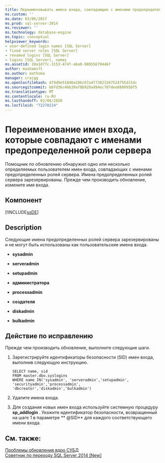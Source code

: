 ```yaml
---
title: Переименовывать имена входа, совпадающие с именами предопределенных ролей сервера | Документация Майкрософт
ms.custom: ''
ms.date: 03/06/2017
ms.prod: sql-server-2014
ms.reviewer: ''
ms.technology: database-engine
ms.topic: conceptual
helpviewer_keywords:
- user-defined login names [SQL Server]
- fixed server roles [SQL Server]
- renamed logins [SQL Server]
- logins [SQL Server], names
ms.assetid: 10a1d77c-3153-474f-a6a0-969556794467
author: mashamsft
ms.author: mathoma
manager: craigg
ms.openlocfilehash: df9d9e51846e286c67a4773823207524755d15dc
ms.sourcegitcommit: b87d36c46b39af8b929ad94ec707dee8800950f5
ms.translationtype: MT
ms.contentlocale: ru-RU
ms.lasthandoff: 02/08/2020
ms.locfileid: "72278214"
---
```

# <a name="rename-logins-matching-fixed-server-role-names"></a>Переименование имен входа, которые совпадают с именами предопределенной роли сервера
  Помощник по обновлению обнаружил одно или несколько определяемых пользователем имен входа, совпадающих с именами предопределенных ролей сервера. Имена предопределенных ролей сервера зарезервированы. Прежде чем производить обновление, измените имя входа.  
  
## <a name="component"></a>Компонент  
 [!INCLUDE[ssDE](../../includes/ssde-md.md)]  
  
## <a name="description"></a>Description  
 Следующие имена предопределенных ролей сервера зарезервированы и не могут быть использованы как пользовательские имена входа.  
  
-   **sysadmin**  
  
-   **serveradmin**  
  
-   **setupadmin**  
  
-   **администратора**  
  
-   **processadmin**  
  
-   **создателя**  
  
-   **diskadmin**  
  
-   **bulkadmin**  
  
## <a name="corrective-action"></a>Действие по исправлению  
 Прежде чем производить обновление, выполните следующие шаги.  
  
1.  Зарегистрируйте идентификаторы безопасности (SID) имен входа, выполнив следующую инструкцию.  
  
    ```  
    SELECT name, sid   
    FROM master.dbo.syslogins   
    WHERE name IN('sysadmin', 'serveradmin','setupadmin', 'securityadmin','processadmin', 'dbcreator','diskadmin','bulkadmin')  
    ```  
  
2.  Удалите имена входа.  
  
3.  Для создания новых имен входа используйте системную процедуру **sp_addlogin** . Укажите идентификатор безопасности, возвращенный на шаге 1 в параметре ** \@SID** для каждого соответствующего имени входа.  
  
## <a name="see-also"></a>См. также:  
 [Проблемы обновления ядро СУБД](../../../2014/sql-server/install/database-engine-upgrade-issues.md)   
 [Советник по переходу SQL Server 2014 &#91;New&#93;](sql-server-2014-upgrade-advisor.md)  
  
  
